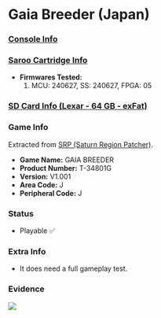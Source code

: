 # Gaia Breeder (Japan)

### [Console Info](../../../../../Info/Consoles/VA13/README.md)

### [Saroo Cartridge Info](../../../../../Info/Cartridges/RetroGameParadiseStore/1.32F/README.md)

- <b>Firmwares Tested:</b>
  1. MCU: 240627, SS: 240627, FPGA: 05

### [SD Card Info (Lexar - 64 GB - exFat)](../../../../../Info/SdCards/Lexar/64GB/exfat/README.md)

### Game Info

Extracted from [SRP (Saturn Region Patcher)](https://segaxtreme.net/resources/saturn-region-patcher.81/download).

- <b>Game Name:</b> GAIA BREEDER
- <b>Product Number:</b> T-34801G
- <b>Version:</b> V1.001
- <b>Area Code:</b> J
- <b>Peripheral Code:</b> J

### Status

- Playable :white_check_mark:

### Extra Info

- It does need a full gameplay test.

### Evidence

[![](https://img.youtube.com/vi/qzFmBHR1j54/0.jpg)](https://www.youtube.com/watch?v=qzFmBHR1j54)
